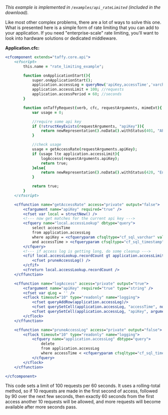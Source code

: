 _This example is implemented in `/examples/api_rateLimited` (included in the download)._

Like most other complex problems, there are a lot of ways to solve this one. What is presented here is a simple form of rate limiting that you can add to your application. If you need "enterprise-scale" rate limiting, you'll want to look into hardware solutions or dedicated middleware.


**Application.cfc:**

```cfm
<cfcomponent extends="taffy.core.api">
	<cfscript>
		this.name = "rate_limiting_example";

		function onApplicationStart(){
			super.onApplicationStart();
			application.accessLog = queryNew('apiKey,accessTime','varchar,time');
			application.accessLimit = 100; //requests
			application.accessPeriod = 60; //seconds
		}

		function onTaffyRequest(verb, cfc, requestArguments, mimeExt){
			var usage = 0;

			//require some api key
			if (!structKeyExists(requestArguments, "apiKey")){
				return newRepresentation().noData().withStatus(401, "API Key Required");
			}

			//check usage
			usage = getAccessRate(requestArguments.apiKey);
			if (usage lte application.accessLimit){
				logAccess(requestArguments.apiKey);
				return true;
			}else{
				return newRepresentation().noData().withStatus(420, "Enhance your calm");
			}

			return true;
		}
	</cfscript>

	<cffunction name="getAccessRate" access="private" output="false">
		<cfargument name="apiKey" required="true" />
		<cfset var local = structNew() />
		<!--- now get matches for the current api key --->
		<cfquery name="local.accessLookup" dbtype="query">
			select accessTime
			from application.accessLog
			where apiKey = <cfqueryparam cfsqltype="cf_sql_varchar" value="#arguments.apiKey#" />
			and accessTime > <cfqueryparam cfsqltype="cf_sql_timestamp" value="#dateAdd("s",(-1 * application.accessPeriod),now())#" />
		</cfquery>
		<!--- if access log is getting long, do some cleanup --->
		<cfif local.accessLookup.recordCount gt application.accessLimit>
			<cfset pruneAccessLog() />
		</cfif>
		<cfreturn local.accessLookup.recordCount />
	</cffunction>

	<cffunction name="logAccess" access="private" output="true">
		<cfargument name="apiKey" required="true" type="string" />
		<cfset var qLog = '' />
		<cflock timeout="10" type="readonly" name="logging">
			<cfset queryAddRow(application.accessLog)/>
			<cfset querySetCell(application.accessLog, "accessTime", now()) />
			<cfset querySetCell(application.accessLog, "apiKey", arguments.apiKey) />
		</cflock>
	</cffunction>

	<cffunction name="pruneAccessLog" access="private" output="false">
		<cflock timeout="10" type="readonly" name="logging">
			<cfquery name="application.accessLog" dbtype="query">
				delete
				from application.accessLog
				where accessTime < <cfqueryparam cfsqltype="cf_sql_timestamp" value="#dateAdd("s",(-1 * application.accessPeriod),now())#" />
			</cfquery>
		</cflock>
	</cffunction>

</cfcomponent>
```

This code sets a limit of 100 requests per 60 seconds. It uses a rolling-total method, so if 10 requests are made in the first second of access, followed by 90 over the next few seconds, then exactly 60 seconds from the first access another 10 requests will be allowed, and more requests will become available after more seconds pass.